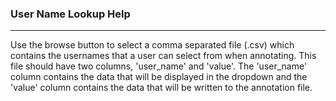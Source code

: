 ### User Name Lookup Help

***

Use the browse button to select a comma separated file (.csv) which contains the usernames that a user can select from when annotating.  This file should have two columns, 'user_name' and 'value'. The 'user_name' column contains the data that will be displayed in the dropdown and the 'value' column contains the data that will be written to the annotation file.   

